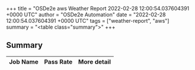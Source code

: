 +++
title = "OSDe2e aws Weather Report 2022-02-28 12:00:54.037604391 +0000 UTC"
author = "OSDe2e Automation"
date = "2022-02-28 12:00:54.037604391 +0000 UTC"
tags = ["weather-report", "aws"]
summary = "<table class=\"summary\"></table>"
+++
## Summary

| Job Name | Pass Rate | More detail |
|----------|-----------|-------------|




